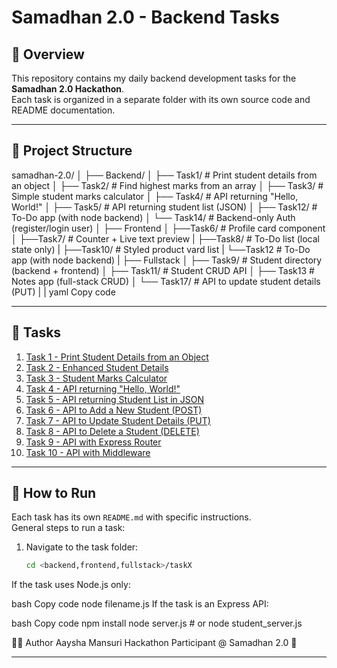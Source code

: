 # Samadhan 2.0 - Backend Tasks

## 📌 Overview
This repository contains my daily backend development tasks for the **Samadhan 2.0 Hackathon**.  
Each task is organized in a separate folder with its own source code and README documentation.  

---

## 📂 Project Structure
samadhan-2.0/
│
├── Backend/
│ ├── Task1/ # Print student details from an object
│ ├── Task2/ # Find highest marks from an array
│ ├── Task3/ # Simple student marks calculator
│ ├── Task4/ # API returning "Hello, World!"
│ ├── Task5/ # API returning student list (JSON)
│ ├── Task12/ # To-Do app (with node backend)
│ └── Task14/ # Backend-only Auth (register/login user)
│ 
├── Frontend
│ ├──Task6/ # Profile card component
│ ├──Task7/ # Counter + Live text preview
| ├──Task8/ # To-Do list (local state only)
| ├──Task10/ # Styled product vard list
| └──Task12 # To-Do app (with node backend)
|
├── Fullstack
│ ├── Task9/ # Student directory (backend + frontend)
│ ├── Task11/ # Student CRUD API
│ ├── Task13 # Notes app (full-stack CRUD)
│ └── Task17/ # API to update student details (PUT)
|
|
yaml
Copy code

---

## 📑 Tasks

1. [Task 1 - Print Student Details from an Object](backend/task1/README.md)  
2. [Task 2 - Enhanced Student Details](backend/task2/README.md)  
3. [Task 3 - Student Marks Calculator](backend/task3/README.md)  
4. [Task 4 - API returning "Hello, World!"](backend/task4/README.md)  
5. [Task 5 - API returning Student List in JSON](backend/task5/README.md)  
6. [Task 6 - API to Add a New Student (POST)](backend/task6/README.md)  
7. [Task 7 - API to Update Student Details (PUT)](backend/task7/README.md)  
8. [Task 8 - API to Delete a Student (DELETE)](backend/task8/README.md)  
9. [Task 9 - API with Express Router](backend/task9/README.md)  
10. [Task 10 - API with Middleware](backend/task10/README.md)  

---

## 🚀 How to Run
Each task has its own `README.md` with specific instructions.  
General steps to run a task:

1. Navigate to the task folder:
   ```bash
   cd <backend,frontend,fullstack>/taskX
If the task uses Node.js only:

bash
Copy code
node filename.js
If the task is an Express API:

bash
Copy code
npm install
node server.js   # or node student_server.js

👨‍💻 Author
Aaysha Mansuri
Hackathon Participant @ Samadhan 2.0 🚀

---
